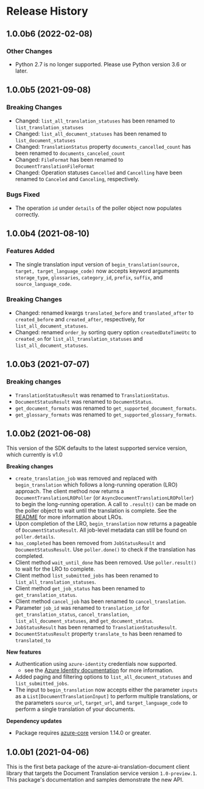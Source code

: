 # Release History

## 1.0.0b6 (2022-02-08)

### Other Changes
- Python 2.7 is no longer supported. Please use Python version 3.6 or later.

## 1.0.0b5 (2021-09-08)

### Breaking Changes
- Changed: `list_all_translation_statuses` has been renamed to `list_translation_statuses`
- Changed: `list_all_document_statuses` has been renamed to `list_document_statuses`
- Changed: `TranslationStatus` property `documents_cancelled_count` has been renamed to `documents_canceled_count`
- Changed: `FileFormat` has been renamed to `DocumentTranslationFileFormat`
- Changed: Operation statuses `Cancelled` and `Cancelling` have been renamed to `Canceled` and `Canceling`, respectively.

### Bugs Fixed
- The operation `id` under `details` of the poller object now populates correctly.

## 1.0.0b4 (2021-08-10)

### Features Added

- The single translation input version of `begin_translation(source, target, target_language_code)` now accepts keyword arguments
`storage_type`, `glossaries`, `category_id`, `prefix`, `suffix`, and `source_language_code`.

### Breaking Changes

- Changed: renamed kwargs `translated_before` and `translated_after` to `created_before` and `created_after`, respectively,
for `list_all_document_statuses`.
- Changed: renamed `order_by` sorting query option `createdDateTimeUtc` to `created_on` for `list_all_translation_statuses` and
`list_all_document_statuses`.
  

## 1.0.0b3 (2021-07-07)

### Breaking changes

- `TranslationStatusResult` was renamed to `TranslationStatus`.
- `DocumentStatusResult` was renamed to `DocumentStatus`.
- `get_document_formats` was renamed to `get_supported_document_formats`.
- `get_glossary_formats` was renamed to `get_supported_glossary_formats`.

## 1.0.0b2 (2021-06-08)

This version of the SDK defaults to the latest supported service version, which currently is v1.0

**Breaking changes**

- `create_translation_job` was removed and replaced with `begin_translation` which follows a long-running operation (LRO)
approach. The client method now returns a `DocumentTranslationLROPoller` (or `AsyncDocumentTranslationLROPoller`) to begin the
long-running operation. A call to `.result()` can be made on the poller object to wait until the translation is complete.
See the [README](https://github.com/Azure/azure-sdk-for-python/blob/main/sdk/translation/azure-ai-translation-document/README.md) for more information about LROs.
- Upon completion of the LRO, `begin_translation` now returns a pageable of `DocumentStatusResult`. All job-level metadata can still
be found on `poller.details`.
- `has_completed` has been removed from `JobStatusResult` and `DocumentStatusResult`. Use `poller.done()` to check if the
translation has completed.
- Client method `wait_until_done` has been removed. Use `poller.result()` to wait for the LRO to complete.
- Client method `list_submitted_jobs` has been renamed to `list_all_translation_statuses`.
- Client method `get_job_status` has been renamed to `get_translation_status`.
- Client method `cancel_job` has been renamed to `cancel_translation`.
- Parameter `job_id` was renamed to `translation_id` for `get_translation_status`, `cancel_translation`, `list_all_document_statuses`, and `get_document_status`.
- `JobStatusResult` has been renamed to `TranslationStatusResult`.
- `DocumentStatusResult` property `translate_to` has been renamed to `translated_to`

**New features**

- Authentication using `azure-identity` credentials now supported.
  - see the [Azure Identity documentation](https://github.com/Azure/azure-sdk-for-python/blob/main/sdk/identity/azure-identity/README.md) for more information.
- Added paging and filtering options to `list_all_document_statuses` and `list_submitted_jobs`.
- The input to `begin_translation` now accepts either the parameter `inputs` as a `List[DocumentTranslationInput]` to
perform multiple translations, or the parameters `source_url`, `target_url`, and `target_language_code` to perform a
single translation of your documents.

**Dependency updates**

- Package requires [azure-core](https://pypi.org/project/azure-core/) version 1.14.0 or greater.

## 1.0.0b1 (2021-04-06)

This is the first beta package of the azure-ai-translation-document client library that targets the Document Translation
service version `1.0-preview.1`. This package's documentation and samples demonstrate the new API.
